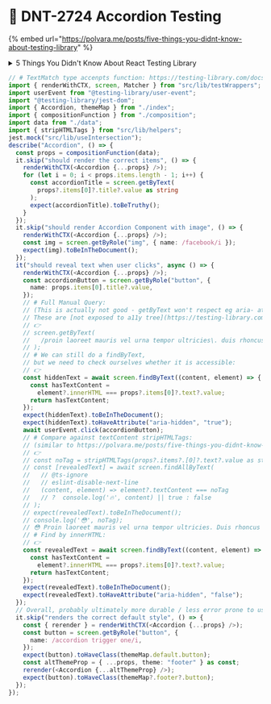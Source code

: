 # 🧪 DNT-2724 Accordion Testing

{% embed url="https://polvara.me/posts/five-things-you-didnt-know-about-testing-library" %}

<details>

<summary>5 Things You Didn't Know About React Testing Library</summary>

**Excerpt**

I've just sold myself to the gods of click-baiting by making an "x things you didn't know about y" post. But hey, at least there no subtitle that says "number three will blow your mind!"

***

I've just sold myself to the gods of click-baiting by making an "x things you didn't know about y" post. But hey, at least there no subtitle that says "number three will blow your mind!"

Jokes aside the items in this list are concepts that I usually see beginners struggling with. At the same time, learning these concepts will vastyly improve your testing game. I know it did with mine.

**1. Everything is a DOM node**

This is usually the first misconception that beginners have when they start approaching Testing Library. It is especially true for those developers like me that came from [Enzyme](https://airbnb.io/enzyme/).

Many think that `getByText` and other helper methods return some special wrapper around the React component. People even ask how to implement a `getByReactComponent` helper.

When you work with Testing Library you are dealing with [DOM nodes](https://developer.mozilla.org/en-US/docs/Web/API/Document\_Object\_Model). This is made clear by the first [Guiding Principle](https://testing-library.com/docs/guiding-principles):

If it relates to rendering components, then it should deal with DOM nodes rather than component instances, and it should not encourage dealing with component instances.

If you want to check for yourself, it's as simple as this:

```javascript
import React from "react";
import { render, screen } from "@testing-library/react";

test("everything is a node", () => {
  const Foo = () => <div>Hello</div>;
  render(<Foo />);
  expect(screen.getByText("Hello")).toBeInstanceOf(Node);
});
```

Once you realize that you're dealing with DOM nodes you can start taking advantage of all the DOM APIs like [`querySelector`](https://developer.mozilla.org/en-US/docs/Web/API/Element/querySelector) or [`closest`](https://developer.mozilla.org/en-US/docs/Web/API/Element/closest):thumbsup:

```javascript
import React from "react";
import { render, screen } from "@testing-library/react";

test("the button has type of reset", () => {
  const ResetButton = () => (
    <button type="reset">
      <div>Reset</div>
    </button>
  );
  render(<ResetButton />);
  const node = screen.getByText("Reset");

  // This won't work because `node` is the `<div>`
  // expect(node).toHaveProperty("type", "reset");

  expect(node.closest("button")).toHaveProperty("type", "reset");
});
```

**2. `debug`'s optional parameter**

Since we now know that we're dealing with a DOM structure, it would be helpful to be able to "see" it. This is what [`debug`](https://testing-library.com/docs/react-testing-library/api#debug) is meant for:

```javascript
const { debug } = render(<MyComponent />);
debug();
```

ometimes thought `debug`'s output can be very long and difficult to navigate. In those cases, you might want to isolate a subtree of your whole structure. You can do this easily by passing a node to `debug`:

```javascript
const { debug } = render(<MyComponent />);
const button = screen.getByText("Click me").closest();
debug(button);
```

**3. Restrict your queries with `within`**

Imagine you're testing a component that renders this structure:

```html
<table>
  <thead>
    <tr>
      <th>ID</th>
      <th>Fruit</th>
    </tr>
  </thead>
  <tbody>
    <tr>
      <td>1</td>
      <td>Apples</td>
    </tr>
    <tr>
      <td>2</td>
      <td>Oranges</td>
    </tr>
    <tr>
      <td>3</td>
      <td>Apples</td>
    </tr>
  </tbody>
</tabl
```

You want to test that each ID gets its correct value. You can't use `getByText('Apples')` because there are two nodes with that value. Even if that wasn't the case you have no guarantee that the text is in the correct row.

What you want to do is to run `getByText` only inside the row you're considering at the moment. This is exactly what [`within`](https://testing-library.com/docs/dom-testing-library/api-helpers#within-and-getqueriesforelement-apis) is for:

```javascript
import React from "react";
import { render, screen, within } from "@testing-library/react"; // highlight-line
import "jest-dom/extend-expect";

test("the values are in the table", () => {
  const MyTable = ({ values }) => (
    <table>
      <thead>
        <tr>
          <th>ID</th>
          <th>Fruits</th>
        </tr>
      </thead>
      <tbody>
        {values.map(([id, fruit]) => (
          <tr key={id}>
            <td>{id}</td>
            <td>{fruit}</td>
          </tr>
        ))}
      </tbody>
    </table>
  );
  const values = [
    ["1", "Apples"],
    ["2", "Oranges"],
    ["3", "Apples"],
  ];
  render(<MyTable values={values} />);

  values.forEach(([id, fruit]) => {
    const row = screen.getByText(id).closest("tr");
    // highlight-start
    const utils = within(row);
    expect(utils.getByText(id)).toBeInTheDocument();
    expect(utils.getByText(fruit)).toBeInTheDocument();
    // highlight-end
  });
});
j;
```

**4. Queries accept functions too**

You have probably seen an error like this one:

```
Unable to find an element with the text: Hello world.
This could be because the text is broken up by multiple elements.
In this case, you can provide a function for your text
matcher to make your matcher more flexible.
```

Usually, it happens because your HTML looks like this:

```markup
<div>Hello <span>world</span></div>
```

The solution is contained inside the error message: "\[...] you can provide a function for your text matcher \[...]".

What's that all about? It turns out matchers accept strings, regular expressions or functions.

The function gets called for each node you're rendering. It receives two arguments: the node's content and the node itself. All you have to do is to return `true` or `false` depending on if the node is the one you want.

An example will clarify it:

```javascript
import { render, screen, within } from "@testing-library/react";
import "jest-dom/extend-expect";

test("pass functions to matchers", () => {
  const Hello = () => (
    <div>
      Hello <span>world</span>
    </div>
  );
  render(<Hello />);

  // These won't match
  // getByText("Hello world");
  // getByText(/Hello world/);

  screen.getByText((content, node) => {
    const hasText = (node) => node.textContent === "Hello world";
    const nodeHasText = hasText(node);
    const childrenDontHaveText = Array.from(node.children).every(
      (child) => !hasText(child)
    );

    return nodeHasText && childrenDontHaveText;
  });
});
```

We're ignoring the `content` argument because in this case, it will either be "Hello", "world" or an empty string.

What we are checking instead is that the current node has the right [`textContent`](https://developer.mozilla.org/en-US/docs/Web/API/Node/textContent). `hasText` is a little helper function to do that. I declared it to keep things clean.

That's not all though. Our `div` is not the only node with the text we're looking for. For example, `body` in this case has the same text. To avoid returning more nodes than needed we are making sure that none of the children has the same text as its parent. In this way we're making sure that the node we're returning is the smallest—in other words the one closes to the bottom of our DOM tree.

**5. You can simulate browsers events with `user-event`**

Ok, this one is a shameless plug since I'm the author of `user-event`. Still, people—myself included—find it useful. Maybe you will too.

All `user-event` tries to do is to simulate the events a real user would do while interacting with your application. What does it mean? Imagine you have an `input` field, and in your tests, you want to enter some text in it. You would probably do something like this:

```javascript
fireEvent.change(input, { target: { value: "Hello world" } });
```

It works but it doesn't simulate what happens in the browser. A real user would most likely move the mouse to select the input field and then start typing one character at the time. This, in turns, fires many events (`blur`, `focus`, `mouseEnter`, `keyDown`, `keyUp`...). `user-event` simulates all those events for you:

```javascript
import userEvent from "@testing-library/user-event";

userEvent.type(input, "Hello world");
```

</details>

```typescript
// # TextMatch type accenpts function: https://testing-library.com/docs/queries/about/#textmatch
import { renderWithCTX, screen, Matcher } from "src/lib/testWrappers";
import userEvent from "@testing-library/user-event";
import "@testing-library/jest-dom";
import { Accordion, themeMap } from "./index";
import { compositionFunction } from "./composition";
import data from "./data";
import { stripHTMLTags } from "src/lib/helpers";
jest.mock("src/lib/useIntersection");
describe("Accordion", () => {
  const props = compositionFunction(data);
  it.skip("should render the correct items", () => {
    renderWithCTX(<Accordion {...props} />);
    for (let i = 0; i < props.items.length - 1; i++) {
      const accordionTitle = screen.getByText(
        props?.items[0]?.title?.value as string
      );
      expect(accordionTitle).toBeTruthy();
    }
  });
  it.skip("should render Accordion Component with image", () => {
    renderWithCTX(<Accordion {...props} />);
    const img = screen.getByRole("img", { name: /facebook/i });
    expect(img).toBeInTheDocument();
  });
  it("should reveal text when user clicks", async () => {
    renderWithCTX(<Accordion {...props} />);
    const accordionButton = screen.getByRole("button", {
      name: props.items[0].title?.value,
    });
    // # Full Manual Query:
    // (This is actually not good - getByText won't respect eg aria- attrs like getByRole so we aren't actually testing anything)
    // These are [not exposed to a11y tree](https://testing-library.com/docs/queries/about/#priority)
    // 👉
    // screen.getByText(
    //   /proin laoreet mauris vel urna tempor ultricies\. duis rhoncus lorem sed tellus egestas bibendum\. in aliquam mauris est, vel condimentum metus aliquet a\. nunc volutpat tincidunt nisl luctus pretium\. sagittis elit non, vestibulum metus\. mauris maximus vitae magna in mattis\. integer interdum maximus felis sed placerat\. nam lobortis tellus non felis fermentum, vitae venenatis ligula congue\. donec sit amet luctus odio\. magna commodo, sodales convallis ante scelerisque\. etiam ipsum lorem, rhoncus a sapien id, placerat consequat nunc\. curabitur in orci libero\. morbi tincidunt ante vel sem rutrum tempor\. cras ac purus quis urna maximus volutpat\./i
    // );
    // # We can still do a findByText,
    // but we need to check ourselves whether it is accessible:
    // 👉
    const hiddenText = await screen.findByText((content, element) => {
      const hasTextContent =
        element?.innerHTML === props?.items[0]?.text?.value;
      return hasTextContent;
    });
    expect(hiddenText).toBeInTheDocument();
    expect(hiddenText).toHaveAttribute("aria-hidden", "true");
    await userEvent.click(accordionButton);
    // # Compare against textContent stripHTMLTags:
    // (similar to https://polvara.me/posts/five-things-you-didnt-know-about-testing-library)
    // 👉
    // const noTag = stripHTMLTags(props?.items?.[0]?.text?.value as string);
    // const [revealedText] = await screen.findAllByText(
    //   // @ts-ignore
    //   // eslint-disable-next-line
    //   (content, element) => element?.textContent === noTag
    //   // ?  console.log('🔥', content) || true : false
    // );
    // expect(revealedText).toBeInTheDocument();
    // console.log('😳', noTag);
    // 😳 Proin laoreet mauris vel urna tempor ultricies. Duis rhoncus lorem sed tellus egestas bibendum. In aliquam mauris est, vel condimentum metus aliquet a. Nunc volutpat tincidunt nisl luctus pretium. Duis et ligula semper, sagittis elit non, vestibulum metus. Mauris maximus vitae magna in mattis. Integer interdum maximus felis sed placerat. Nam lobortis tellus non felis fermentum, vitae venenatis ligula congue. Donec sit amet luctus odio. Nam convallis justo vitae magna commodo, sodales convallis ante scelerisque. Etiam ipsum lorem, rhoncus a sapien id, placerat consequat nunc. Curabitur in orci libero. Morbi tincidunt ante vel sem rutrum tempor. Cras ac purus quis urna maximus volutpat.
    // # Find by innerHTML:
    // 👉
    const revealedText = await screen.findByText((content, element) => {
      const hasTextContent =
        element?.innerHTML === props?.items[0]?.text?.value;
      return hasTextContent;
    });
    expect(revealedText).toBeInTheDocument();
    expect(revealedText).toHaveAttribute("aria-hidden", "false");
  });
  // Overall, probably ultimately more durable / less error prone to use a testid and check aria- attrs
  it.skip("renders the correct default style", () => {
    const { rerender } = renderWithCTX(<Accordion {...props} />);
    const button = screen.getByRole("button", {
      name: /accordion trigger one/i,
    });
    expect(button).toHaveClass(themeMap.default.button);
    const altThemeProp = { ...props, theme: "footer" } as const;
    rerender(<Accordion {...altThemeProp} />);
    expect(button).toHaveClass(themeMap?.footer?.button);
  });
});
```
